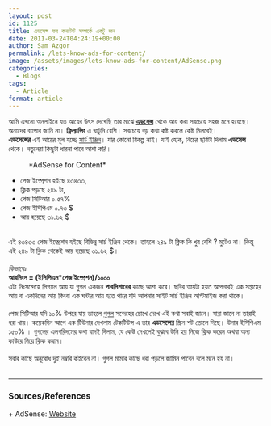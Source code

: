 ```yaml
---
layout: post
id: 1125
title: এডসেন্স ফর কনটেন্ট সম্পর্কে একটু জ্ঞন
date: 2011-03-24T04:24:19+00:00
author: Sam Azgor
permalink: /lets-know-ads-for-content/
image: /assets/images/lets-know-ads-for-content/AdSense.png
categories:
  - Blogs
tags:
  - Article
format: article
---
```

আমি এখনো অনলাইনে যত আয়ের উৎস দেখেছি তার মাঝে <b><a href="https://www.google.com/adsense">এডসেন্স</a></b> থেকে আয় করা সবচেয়ে সহজ মনে হয়েছে। অন্যদের ব্যাপার জানি না। <b>ফ্রিল্যান্সিং</b> এ খাটুনি বেশি। সবচেয়ে বড় কথা কষ্ট করলে কেষ্ট মিলবেই।<br />
<b>এডসেন্সের</b> এই আয়ের মূল হচ্ছে <a href="http://en.wikipedia.org/wiki/Web_search_engine">সার্চ ইঞ্জিন</a>। যার কোনো বিকল্প নাই। যাই হোক, নিচের ছবিটা দিলাম <b>এডসেন্স</b> থেকে। নতুনেরা কিছুটা ধারনা পাবে আশা করি।<br />

<figure>
<amp-img src="https://lh6.googleusercontent.com/-BNnf6C5poRU/TYuMfQP5vcI/AAAAAAAAAyQ/PBKl-ZsWujA/s1640/adsense+for+content.jpg" alt="AdSense for Content" width="640" height="68" layout="responsive">
</amp-img>
<figcaption>*AdSense for Content* 
</figcaption>
</figure>

<ul><li>পেজ ইম্প্রেশন হইছে ৪৩৪৩৩,</li>
<li>ক্লিক পড়ছে ২৪৯ টা,</li>
<li>পেজ সিটিআর ০.৫৭%</li>
<li>পেজ ইসিপিএম ০.৭৩ $</li>
<li>আয় হয়েছে ৩১.৬২ $</li>
</ul><br />
এই ৪৩৪৩৩ পেজ ইম্প্রেশন হইছে বিভিন্ন সার্চ ইঞ্জিন থেকে। তাহলে ২৪৯ টা ক্লিক কি খুব বেশি ? মুটেও না। কিন্তু এই ২৪৯ টা ক্লিক থেকেই আয় হয়েছে ৩১.৬২ $।<br />
<br />
<i>কিভাবেঃ</i><br />
<b>আরনিংস = (ইসিপিএম*পেজ ইম্প্রেশন)/১০০০</b><br />
এটা নিঃসন্দেহে লিগ্যাল আয় যা গুগল একজন <b>পাবলিশারের</b> কাছে আশা করে। ছবির আয়টা হয়ত আপনারই এক সপ্তাহের আয় বা একদিনের আয় কিংবা এক ঘন্টার আয় হতে পারে যদি আপনার সাইট সার্চ ইঞ্জিন অপ্টিমাইজ করা থাকে।<br />
<br />
পেজ সিটিআর যদি ১০% উপরে যায় তাহলে <a href="https://www.google.com/">গুগল</a> সন্দেহের চোখে দেখে এই কথা সবাই জানে। যারা জানে না তারাই ধরা খায়। কয়েকদিন আগে এক টিউনার দেখলাম টেকটিউন্স এ তার <b>এডসেন্সের</b> স্ক্রিন শট তোলে দিছে। উনার ইসিপিএম ১৫০% । গুগলের এলগরিদমের কথা বাদই দিলাম, যে কেউ দেখলেই বুঝবে উনি হয় নিজে ক্লিক করেন অথবা অন্য কাউরে দিয়ে ক্লিক করান। <br />
<br />
সবার কাছে অনূরোধ দুই নম্বরি কইরেন না। গুগল মামার কাছে ধরা পড়লে জামিন পাবেন বলে মনে হয় না।<br />
<br />

<hr>

<footer>
  <h3>Sources/References</h3>
+ AdSense: <a href="https://www.google.com/adsense">Website</a>
</footer>


